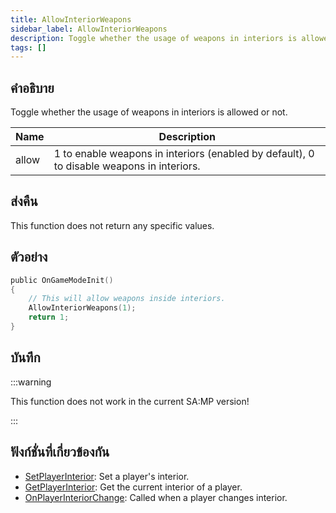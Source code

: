```yaml
---
title: AllowInteriorWeapons
sidebar_label: AllowInteriorWeapons
description: Toggle whether the usage of weapons in interiors is allowed or not.
tags: []
---
```


## คำอธิบาย

Toggle whether the usage of weapons in interiors is allowed or not.

| Name  | Description                                                                               |
| ----- | ----------------------------------------------------------------------------------------- |
| allow | 1 to enable weapons in interiors (enabled by default), 0 to disable weapons in interiors. |

## ส่งคืน

This function does not return any specific values.

## ตัวอย่าง

```c
public OnGameModeInit()
{
    // This will allow weapons inside interiors.
    AllowInteriorWeapons(1);
    return 1;
}
```

## บันทึก

:::warning

This function does not work in the current SA:MP version!

:::

## ฟังก์ชั่นที่เกี่ยวข้องกัน

- [SetPlayerInterior](SetPlayerInterior): Set a player's interior.
- [GetPlayerInterior](GetPlayerInterior): Get the current interior of a player.
- [OnPlayerInteriorChange](../callbacks/OnPlayerInteriorChange): Called when a player changes interior.
